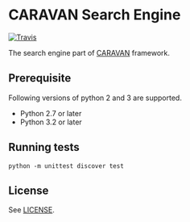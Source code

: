 # CARAVAN Search Engine

[![Travis](https://img.shields.io/travis/crest-cassia/caravan_search_engine/master.svg)](https://travis-ci.org/crest-cassia/caravan_search_engine)

The search engine part of [CARAVAN](https://github.com/crest-cassia/caravan) framework.

## Prerequisite

Following versions of python 2 and 3 are supported.

- Python 2.7 or later
- Python 3.2 or later

## Running tests

```
python -m unittest discover test
```

## License

See [LICENSE](LICENSE).

